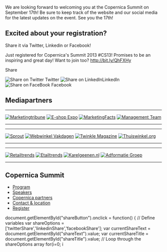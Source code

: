 We are looking forward to welcoming you at the Copernica Summit on
September 17th! Be sure to keep track of the website and our social
media for the latest updates on the event.
See you the 17th!

Excited about your registration?
--------------------------------

Share it via Twitter, Linkedin or Facebook!

Just registered for Copernica's Summit 2013 \#CS13! Promises to be an
inspiring and great day! Want to join too? http://bit.ly/QhFXHy

Share

![Share on Twitter](Copernicacom/twitter_16.png) Twitter ![Share on
LinkedIn](Copernicacom/linkedin_16.png)LinkedIn ![Share on
FaceBook](Copernicacom/facebook_16.png) Facebook

Mediapartners
-------------

  -------------------------------------------------------------------------------------------------------------------------- ------------------------------------------------------------------------------------------------- ------------------------------------------------------------------------------------------------------------------ --------------------------------------------------------------------------------------------
  [![Marketingtribune](Copernicacom/mediapartner-marketingtribune.png)](http://www.marketingtribune.nl "Marketingtribune")   [![E-shop Expo](Copernicacom/mediapartner-eshop.png)](http://www.eshopexpo.eu/nl "E-shop Expo")   [![MarketingFacts](Copernicacom/mediapartner-marketingfacts.png)](http://www.marketingfacts.nl "MarketingFacts")   [![Management Team](Copernicacom/mediapartner-mt.png)](http://www.mt.nl "Management Team")
  -------------------------------------------------------------------------------------------------------------------------- ------------------------------------------------------------------------------------------------- ------------------------------------------------------------------------------------------------------------------ --------------------------------------------------------------------------------------------

  ----------------------------------------------------------------------------------- --------------------------------------------------------------------------------------------------------------------- ------------------------------------------------------------------------------------------------------------ -----------------------------------------------------------------------------------------------------------
  [![Sprout](Copernicacom/mediapartner-sprout.png)](http://www.sprout.nl/ "Sprout")   [![Webwinkel Vakdagen](Copernicacom/mediapartner-wwv.png)](http://www.webwinkelvakdagen.nl/nl "Webwinkel Vakdagen")   [![Twinkle Magazine](Copernicacom/mediapartner-twinkle.png)](http://twinklemagazine.nl "Twinkle Magazine")   [![Thuiswinkel.org](Copernicacom/mediapartner-thuiswinkel.png)](http://thuiswinkel.org "Thuiswinkel.org")
  ----------------------------------------------------------------------------------- --------------------------------------------------------------------------------------------------------------------- ------------------------------------------------------------------------------------------------------------ -----------------------------------------------------------------------------------------------------------

  --------------------------------------------------------------------------------------------------------- ----------------------------------------------------------------------------------------------------- ------------------------------------------------------------------------------------------------ -------------------------------------------------------------------------------------------------
  [![Retailtrends](Copernicacom/retailtrends.png)](http://www.retailnews.nl/retailtrends/ "Retailtrends")   [![Etailtrends](Copernicacom/etailtrends.png)](http://www.retailnews.nl/etailtrends/ "Etailtrends")   [![Karelgeenen.nl](Copernicacom/karel-geenen.png)](http://www.karelgeenen.nl "Karelgeenen.nl")   [![Adformatie Groep](Copernicacom/adfo-groep.png)](http://www.adformatie.nl "Adformatie Groep")
  --------------------------------------------------------------------------------------------------------- ----------------------------------------------------------------------------------------------------- ------------------------------------------------------------------------------------------------ -------------------------------------------------------------------------------------------------

Copernica Summit
----------------

-   [Program](./programme-copernica-summit.md "Copernica Summit program")
-   [Speakers](./speakers-copernica-summit.md "Copernica Summit speakers")
-   [Copernica partners](./copernica-partners.md "Copernica partners")
-   [Contact & location](./contact-location.md "Copernica Summit contact & location")
-   [Register](./register-now-for-the-copernica-summit.md "Register")

document.getElementById("shareButton").onclick = function() { // Define
variables var shareOptions =
['twitterShare','linkedinShare','facebookShare']; var currentShareText =
document.getElementById("shareText").value; var currentShareTitle =
document.getElementById("shareTitle").value; // Loop through the
shareOptions array for(i=0; i
